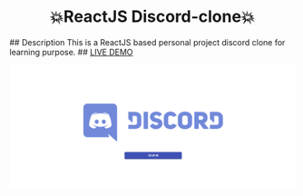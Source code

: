 <h1 align="center"> 💥ReactJS Discord-clone💥 </h1>
## Description This is a ReactJS based personal project discord clone for learning purpose.
## <a href="https://discord-clone-7ad3d.web.app/" target="_blank">LIVE DEMO</a>

![ReactJS Discord-clone Website](discord-img1.png?raw=true "ReactJS Discord-clone Website")





